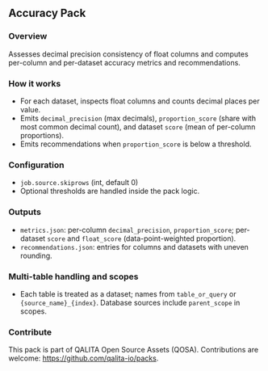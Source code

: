 ## Accuracy Pack

### Overview
Assesses decimal precision consistency of float columns and computes per-column and per-dataset accuracy metrics and recommendations.

### How it works
- For each dataset, inspects float columns and counts decimal places per value.
- Emits `decimal_precision` (max decimals), `proportion_score` (share with most common decimal count), and dataset `score` (mean of per-column proportions).
- Emits recommendations when `proportion_score` is below a threshold.

### Configuration
- `job.source.skiprows` (int, default 0)
- Optional thresholds are handled inside the pack logic.

### Outputs
- `metrics.json`: per-column `decimal_precision`, `proportion_score`; per-dataset `score` and `float_score` (data-point-weighted proportion).
- `recommendations.json`: entries for columns and datasets with uneven rounding.

### Multi-table handling and scopes
- Each table is treated as a dataset; names from `table_or_query` or `{source_name}_{index}`. Database sources include `parent_scope` in scopes.

### Contribute
This pack is part of QALITA Open Source Assets (QOSA). Contributions are welcome: https://github.com/qalita-io/packs.

